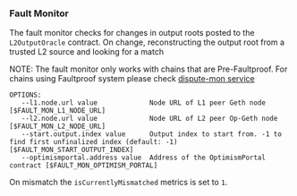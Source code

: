 ### Fault Monitor

The fault monitor checks for changes in output roots posted to the `L2OutputOracle` contract. On change, reconstructing the output root from a trusted L2 source and looking for a match

NOTE: The fault monitor only works with chains that are Pre-Faultproof. For chains using Faultproof system please check [dispute-mon service](https://github.com/ethereum-optimism/optimism/blob/develop/op-dispute-mon/README.md)

```
OPTIONS:
   --l1.node.url value             Node URL of L1 peer Geth node [$FAULT_MON_L1_NODE_URL]
   --l2.node.url value             Node URL of L2 peer Op-Geth node [$FAULT_MON_L2_NODE_URL]
   --start.output.index value      Output index to start from. -1 to find first unfinalized index (default: -1) [$FAULT_MON_START_OUTPUT_INDEX]
   --optimismportal.address value  Address of the OptimismPortal contract [$FAULT_MON_OPTIMISM_PORTAL]
```

On mismatch the `isCurrentlyMismatched` metrics is set to `1`.
